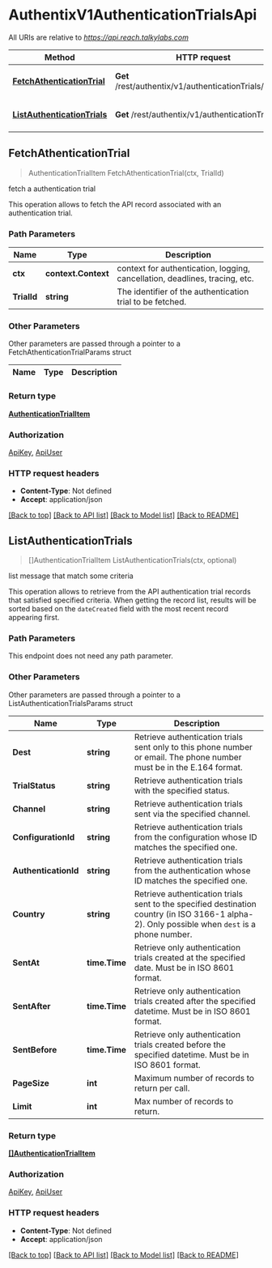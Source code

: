 # AuthentixV1AuthenticationTrialsApi

All URIs are relative to *https://api.reach.talkylabs.com*

Method | HTTP request | Description
------------- | ------------- | -------------
[**FetchAthenticationTrial**](AuthentixV1AuthenticationTrialsApi.md#FetchAthenticationTrial) | **Get** /rest/authentix/v1/authenticationTrials/{trialId} | fetch a authentication trial
[**ListAuthenticationTrials**](AuthentixV1AuthenticationTrialsApi.md#ListAuthenticationTrials) | **Get** /rest/authentix/v1/authenticationTrials | list message that match some criteria



## FetchAthenticationTrial

> AuthenticationTrialItem FetchAthenticationTrial(ctx, TrialId)

fetch a authentication trial

This operation allows to fetch the API record associated with an authentication trial.   

### Path Parameters


Name | Type | Description
------------- | ------------- | -------------
**ctx** | **context.Context** | context for authentication, logging, cancellation, deadlines, tracing, etc.
**TrialId** | **string** | The identifier of the authentication trial to be fetched.

### Other Parameters

Other parameters are passed through a pointer to a FetchAthenticationTrialParams struct


Name | Type | Description
------------- | ------------- | -------------

### Return type

[**AuthenticationTrialItem**](AuthenticationTrialItem.md)

### Authorization

[ApiKey](../README.md#ApiKey), [ApiUser](../README.md#ApiUser)

### HTTP request headers

- **Content-Type**: Not defined
- **Accept**: application/json

[[Back to top]](#) [[Back to API list]](../README.md#documentation-for-api-endpoints)
[[Back to Model list]](../README.md#documentation-for-models)
[[Back to README]](../README.md)


## ListAuthenticationTrials

> []AuthenticationTrialItem ListAuthenticationTrials(ctx, optional)

list message that match some criteria

This operation allows to retrieve from the API authentication trial records that satisfied specified criteria.  When getting the record list, results will be sorted based on the `dateCreated` field with the most recent record appearing first.   

### Path Parameters

This endpoint does not need any path parameter.

### Other Parameters

Other parameters are passed through a pointer to a ListAuthenticationTrialsParams struct


Name | Type | Description
------------- | ------------- | -------------
**Dest** | **string** | Retrieve authentication trials sent only to this phone number or email. The phone number must be in the E.164 format.
**TrialStatus** | **string** | Retrieve authentication trials with the specified status.
**Channel** | **string** | Retrieve authentication trials sent via the specified channel.
**ConfigurationId** | **string** | Retrieve authentication trials from the configuration whose ID matches the specified one.
**AuthenticationId** | **string** | Retrieve authentication trials from the authentication whose ID matches the specified one.
**Country** | **string** | Retrieve authentication trials sent to the specified destination country (in ISO 3166-1 alpha-2). Only possible when `dest` is a phone number.
**SentAt** | **time.Time** | Retrieve only authentication trials created at the specified date. Must be in ISO 8601 format.
**SentAfter** | **time.Time** | Retrieve only authentication trials created after the specified datetime. Must be in ISO 8601 format.
**SentBefore** | **time.Time** | Retrieve only authentication trials created before the specified datetime. Must be in ISO 8601 format.
**PageSize** | **int** | Maximum number of records to return per call.
**Limit** | **int** | Max number of records to return.

### Return type

[**[]AuthenticationTrialItem**](AuthenticationTrialItem.md)

### Authorization

[ApiKey](../README.md#ApiKey), [ApiUser](../README.md#ApiUser)

### HTTP request headers

- **Content-Type**: Not defined
- **Accept**: application/json

[[Back to top]](#) [[Back to API list]](../README.md#documentation-for-api-endpoints)
[[Back to Model list]](../README.md#documentation-for-models)
[[Back to README]](../README.md)

